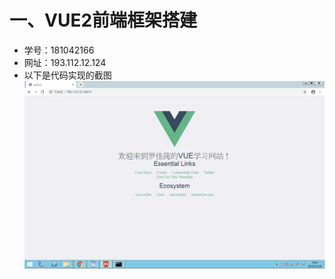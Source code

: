 # 一、VUE2前端框架搭建
- 学号：181042166
- 网址：193.112.12.124
- 以下是代码实现的截图
![第一题](https://github.com/Luojiachunaaa/frontend/blob/master/images/%E7%AC%AC%E4%BA%8C%E9%A2%98:%E4%B8%80)
